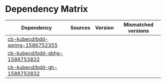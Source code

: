 # Dependency Matrix

Dependency | Sources | Version | Mismatched versions
---------- | ------- | ------- | -------------------
[cb-kubecd/bdd-spring-1586752355](https://github.com/cb-kubecd/bdd-spring-1586752355.git) |  | []() | 
[cb-kubecd/bdd-sbhg-1586753832](https://github.com/cb-kubecd/bdd-sbhg-1586753832.git) |  | []() | 
[cb-kubecd/bdd-gh-1586753832](https://github.com/cb-kubecd/bdd-gh-1586753832.git) |  | []() | 
